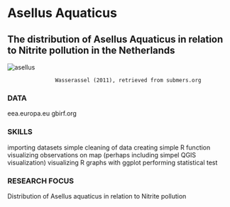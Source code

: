 # Asellus Aquaticus
## The distribution of Asellus Aquaticus in relation to Nitrite pollution in the Netherlands
   ![asellus](https://user-images.githubusercontent.com/84587448/142761844-bf86e4c6-ab77-4008-a5d9-334133db549f.jpg)
   
                   Wasserassel (2011), retrieved from submers.org
  

### DATA
  eea.europa.eu
  gbirf.org

### SKILLS
   importing datasets
   simple cleaning of data
   creating simple R function
   visualizing observations on map (perhaps including simpel QGIS visualization)
   visualizing R graphs with ggplot
   performing statistical test
   

### RESEARCH FOCUS
   Distribution of Asellus aquaticus in relation to Nitrite pollution
